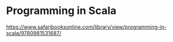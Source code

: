 # Programming in Scala

https://www.safaribooksonline.com/library/view/programming-in-scala/9780981531687/
